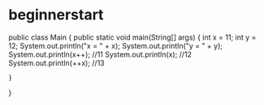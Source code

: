 # beginnerstart

public class Main {
   public static void main(String[] args) {
    int x = 11;
    int y = 12;
    System.out.println("x = " + x);
    System.out.println("y = " + y);
    System.out.println(x++); //11
    System.out.println(x); //12
    System.out.println(++x); //13
    
    
	}
}
